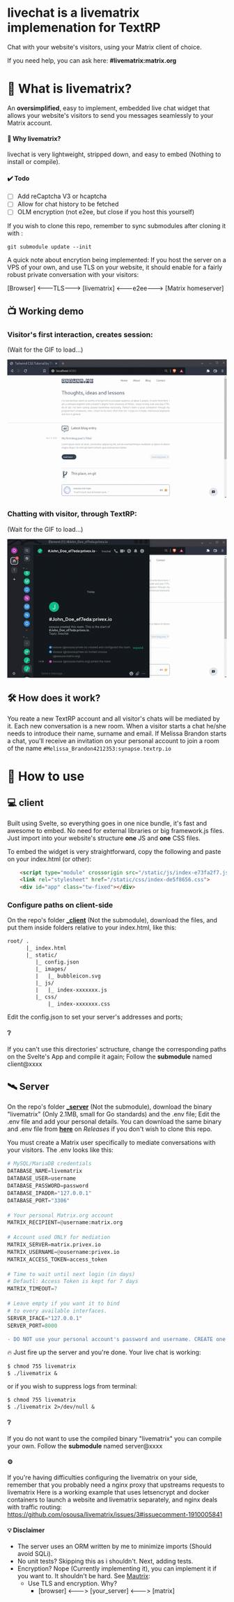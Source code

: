 # livechat is a livematrix implemenation for TextRP
Chat with your website's visitors, using your Matrix client of choice.

If you need help, you can ask here: **#livematrix:matrix.org**


# 📌 What is livematrix?

An **oversimplified**, easy to implement, embedded live chat widget that allows your website's visitors to send you messages seamlessly to your Matrix account.

#### :bust_in_silhouette: Why livematrix?
livechat is very lightweight, stripped down, and easy to embed (Nothing to install or compile). 


#### :heavy_check_mark: Todo
- [ ] Add reCaptcha V3 or hcaptcha
- [ ] Allow for chat history to be fetched
- [ ] OLM encryption (not e2ee, but close if you host this yourself)

If you wish to clone this repo, remember to sync submodules after cloning it with : 
```
git submodule update --init
```
A quick note about encrytion being implemented: If you host the server on a VPS of your own, and use TLS on your website, it should enable for a fairly robust private conversation with your visitors:

[Browser] <---TLS---> [livematrix] <---e2ee---> [Matrix homeserver]  

## 📺 Working demo 


### Visitor's first interaction, creates session:
(Wait for the GIF to load...)

![demo_1](https://github.com/livematrix/.github/blob/main/images/demo01.gif?raw=true)



### Chatting with visitor, through TextRP:
(Wait for the GIF to load...)

![demo_2](https://github.com/livematrix/.github/blob/main/images/demo02.gif?raw=true)



## 🛠️ How does it work? 

You reate a new TextRP account and all visitor's chats will be mediated by it. Each new conversation is a new room. When a visitor starts a chat he/she needs to introduce their name, surname and email. If Melissa Brandon starts a chat, you'll receive an invitation on your personal account to join a room of the name `#Melissa_Brandon4212353:synapse.textrp.io`


# 📗 How to use

##  :computer: client

Built using Svelte, so everything goes in one nice bundle, it's fast and awesome to embed. No need for external libraries or big framework.js files.
Just import into your website's structure **one** JS and **one** CSS files. 

To embed the widget is very straightforward, copy the following and paste on your index.html (or other):

```html
    <script type="module" crossorigin src="/static/js/index-e73fa2f7.js"></script>
    <link rel="stylesheet" href="/static/css/index-de5f8656.css">
    <div id="app" class="tw-fixed"></div>
```

### Configure paths on client-side

On the repo's folder [**_client**](https://github.com/osousa/livematrix/tree/main/_client)  (Not the submodule), download the files, and put them inside folders relative to your index.html, like this:

```
root/ .
      |_ index.html
      |_ static/
         |_ config.json 
         |_ images/
         |   |_ bubbleicon.svg
         |_ js/
         |   |_ index-xxxxxxx.js
         |_ css/
             |_ index-xxxxxxx.css

```

Edit the config.json to set your server's addresses and ports;

#### ❔
If you can't use this directories' sctructure, change the corresponding paths on the Svelte's App and compile it again;
Follow the **submodule** named client@xxxx


## 🛰️ Server

On the repo's folder  [**_server**](https://github.com/osousa/livematrix/tree/main/_server)  (Not the submodule), download the binary "livematrix" (Only 2.1MB, small for Go standards) and the .env file; Edit the .env file and add your personal details. 
You can download the same binary and .env file from [**here**](https://github.com/livematrix/server) on *Releases* if you don't wish to clone this repo.

You must create a Matrix user specifically to mediate conversations with your visitors. The .env looks like this:

```python
# MySQL/MariaDB credentials
DATABASE_NAME=livematrix
DATABASE_USER=username
DATABASE_PASSWORD=password
DATABASE_IPADDR="127.0.0.1"
DATABASE_PORT="3306"

# Your personal Matrix.org account
MATRIX_RECIPIENT=@username:matrix.org

# Account used ONLY for mediation
MATRIX_SERVER=matrix.privex.io
MATRIX_USERNAME=@ousername:privex.io
MATRIX_ACCESS_TOKEN=access_token

# Time to wait until next login (in days)
# Defautl: Access Token is kept for 7 days
MATRIX_TIMEOUT=7

# Leave empty if you want it to bind
# to every available interfaces. 
SERVER_IFACE="127.0.0.1"
SERVER_PORT=8000
```

```diff
- DO NOT use your personal account's password and username. CREATE one for this purpose only
```

🔥 Just fire up the server and you're done. Your live chat is working:

```
$ chmod 755 livematrix
$ ./livematrix &
```
or if you wish to suppress logs from terminal:

```
$ chmod 755 livematrix
$ ./livematrix 2>/dev/null &
```


#### ❔ 
If you do not want to use the compiled binary "livematrix" you can compile your own. 
Follow the **submodule** named server@xxxx

#### ⚙️
If you're having difficulties configuring the livematrix on your side, remember that you probably need a nginx proxy that upstreams requests to livematrix
Here is a working example that uses letsencrypt and docker containers to launch a website and livematrix separately, and nginx deals with traffic routing:
https://github.com/osousa/livematrix/issues/3#issuecomment-1910005841


#### :bulb: Disclaimer 
- The server uses an ORM written by me to minimize imports (Should avoid SQLi).
- No unit tests? Skipping this as i shouldn't. Next, adding tests.
- Encryption? Nope (Currently implementing it), you can implement it if you want to. It shouldn't be hard. See [Mautrix](https://github.com/mautrix/go):
    - Use TLS and encryption. Why?  
        - [browser] <---> [your_server] <---> [matrix]

